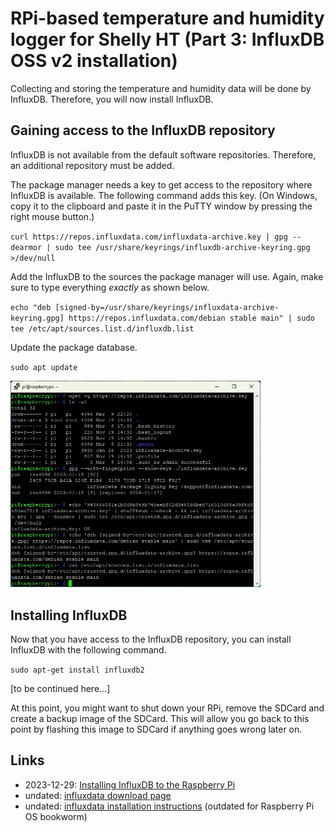 # RPi-based temperature and humidity logger for Shelly HT (Part 3: InfluxDB OSS v2 installation)

Collecting and storing the temperature and humidity data will be done by InfluxDB. Therefore, you will now install InfluxDB.

## Gaining access to the InfluxDB repository

InfluxDB is not available from the default software repositories. Therefore, an additional repository must be added.

The package manager needs a key to get access to the repository where InfluxDB is available. The following command adds this key. (On Windows, copy it to the clipboard and paste it in the PuTTY window by pressing the right mouse button.)

`curl https://repos.influxdata.com/influxdata-archive.key | gpg --dearmor | sudo tee /usr/share/keyrings/influxdb-archive-keyring.gpg >/dev/null`

Add the InfluxDB to the sources the package manager will use. Again, make sure to type everything _exactly_ as shown below.

`echo "deb [signed-by=/usr/share/keyrings/influxdata-archive-keyring.gpg] https://repos.influxdata.com/debian stable main" | sudo tee /etc/apt/sources.list.d/influxdb.list`

Update the package database.

`sudo apt update`

<img src="/docs/assets/img/ht_logger/Screenshot%202025-03-09%20224002.png" alt="Gaining access to the InfluxDB repository" width="400"/>



## Installing InfluxDB

Now that you have access to the InfluxDB repository, you can install InfluxDB with the following command.

`sudo apt-get install influxdb2`


[to be continued here...]

At this point, you might want to shut down your RPi, remove the SDCard and create a backup image of the SDCard. This will allow you go back to this point by flashing this image to SDCard if anything goes wrong later on.


## Links

- 2023-12-29: [Installing InfluxDB to the Raspberry Pi](https://pimylifeup.com/raspberry-pi-influxdb/)
- undated: [influxdata download page](https://www.influxdata.com/downloads/)
- undated: [influxdata installation instructions](https://docs.influxdata.com/influxdb/v2/install/) (outdated for Raspberry Pi OS bookworm)
